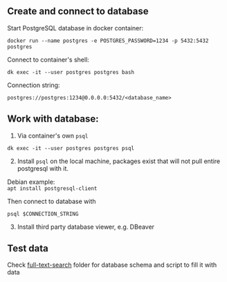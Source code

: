## Create and connect to database
Start PostgreSQL database in docker container:

`docker run --name postgres -e POSTGRES_PASSWORD=1234 -p 5432:5432 postgres`

Connect to container's shell:

`dk exec -it --user postgres postgres bash`

Connection string:

`postgres://postgres:1234@0.0.0.0:5432/<database_name>`

## Work with database:
1) Via container's own `psql`

  `dk exec -it --user postgres postgres psql`

2) Install `psql` on the local machine, packages exist that will not pull entire postgresql with it.

Debian example:\
`apt install postgresql-client`

Then connect to database with

`psql $CONNECTION_STRING`

3) Install third party database viewer, e.g. DBeaver

## Test data
Check [full-text-search](https://github.com/gfx687/notes/tree/main/postgres/full-text-search) folder for database schema and script to fill it with data


